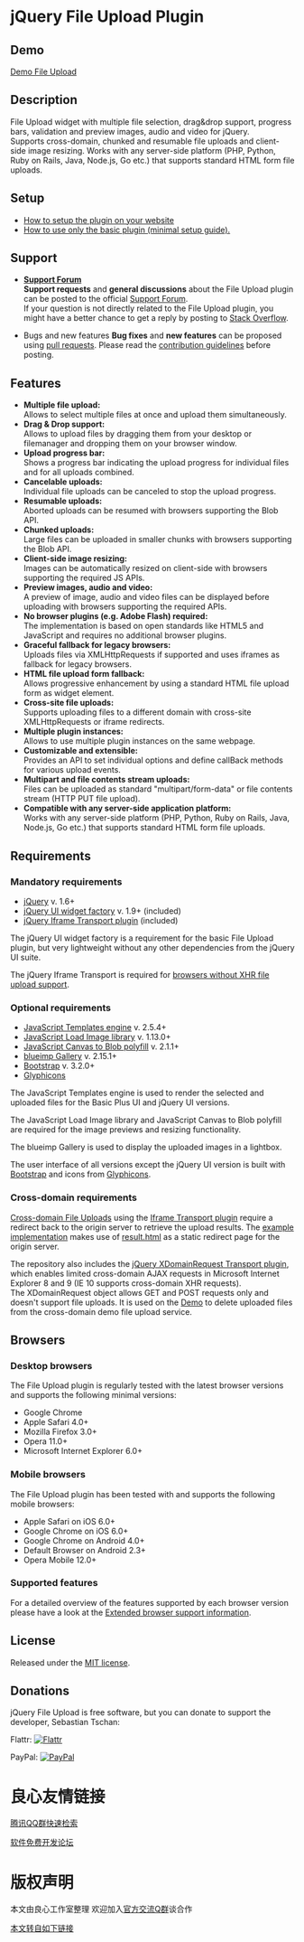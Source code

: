 # jQuery File Upload Plugin

## Demo
[Demo File Upload](http://u.720life.cn/g/5cc336d067ebc308dbdf29ac34e0548a92544b43badc4c496d193ffb0accc084a2aaa4a9e60fdd7c4750f51c5b7fd937)

## Description
File Upload widget with multiple file selection, drag&amp;drop support, progress bars, validation and preview images, audio and video for jQuery.  
Supports cross-domain, chunked and resumable file uploads and client-side image resizing. Works with any server-side platform (PHP, Python, Ruby on Rails, Java, Node.js, Go etc.) that supports standard HTML form file uploads.

## Setup
* [How to setup the plugin on your website](http://u.720life.cn/g/54145d0471d91890860f7f8463c030467c8c0e8e936246c8b435ca1a17ec418ded9af66a59783c10f4eb213a36b44bc8c68defc4631bc723c25cad333780d52f)
* [How to use only the basic plugin (minimal setup guide).](http://u.720life.cn/g/54145d0471d91890860f7f8463c030467c8c0e8e936246c8b435ca1a17ec418ded9af66a59783c10f4eb213a36b44bc8dfffbae69c41e426b22aef034a2fba48)

## Support

* **[Support Forum](http://u.720life.cn/g/941693b557d072bb769494a6a61fcd97e1a25fabd58105106d93506ad03635bec4caba2c3bc0c68c0b8a58e1968282b6ebbeb5002492f9623d140d3aa4aeb6ef)**  
**Support requests** and **general discussions** about the File Upload plugin can be posted to the official
[Support Forum](http://u.720life.cn/g/941693b557d072bb769494a6a61fcd97e1a25fabd58105106d93506ad03635bec4caba2c3bc0c68c0b8a58e1968282b6ebbeb5002492f9623d140d3aa4aeb6ef).  
If your question is not directly related to the File Upload plugin, you might have a better chance to get a reply by posting to [Stack Overflow](http://u.720life.cn/g/ddb1c8aa997182cb1a4af16f7df394520a2863231ad8d7352308cd295ccf0ae90be6ae055a1e5c2808c2a2755989b47a680e1478892b76c676a786fbc4baec991f4cabab8937df03411deda42e9fb886).

* Bugs and new features
**Bug fixes** and **new features** can be proposed using [pull requests](http://u.720life.cn/g/54145d0471d91890860f7f8463c030467c8c0e8e936246c8b435ca1a17ec418d9c8d62191cb9445b1e95233781925b828366f690ae59b6068d8dbd4de8ac128d).
Please read the [contribution guidelines](http://u.720life.cn/g/54145d0471d91890860f7f8463c030467c8c0e8e936246c8b435ca1a17ec418d8b585d97f62ffdc07efc25a14fa7d53014f45d78f60d98ece3843b4ce12cb0c2f3341a954aa686f5cf70a79694146310) before posting.

## Features
* **Multiple file upload:**  
  Allows to select multiple files at once and upload them simultaneously.
* **Drag & Drop support:**  
  Allows to upload files by dragging them from your desktop or filemanager and dropping them on your browser window.
* **Upload progress bar:**  
  Shows a progress bar indicating the upload progress for individual files and for all uploads combined.
* **Cancelable uploads:**  
  Individual file uploads can be canceled to stop the upload progress.
* **Resumable uploads:**  
  Aborted uploads can be resumed with browsers supporting the Blob API.
* **Chunked uploads:**  
  Large files can be uploaded in smaller chunks with browsers supporting the Blob API.
* **Client-side image resizing:**  
  Images can be automatically resized on client-side with browsers supporting the required JS APIs.
* **Preview images, audio and video:**  
  A preview of image, audio and video files can be displayed before uploading with browsers supporting the required APIs.
* **No browser plugins (e.g. Adobe Flash) required:**  
  The implementation is based on open standards like HTML5 and JavaScript and requires no additional browser plugins.
* **Graceful fallback for legacy browsers:**  
  Uploads files via XMLHttpRequests if supported and uses iframes as fallback for legacy browsers.
* **HTML file upload form fallback:**  
  Allows progressive enhancement by using a standard HTML file upload form as widget element.
* **Cross-site file uploads:**  
  Supports uploading files to a different domain with cross-site XMLHttpRequests or iframe redirects.
* **Multiple plugin instances:**  
  Allows to use multiple plugin instances on the same webpage.
* **Customizable and extensible:**  
  Provides an API to set individual options and define callBack methods for various upload events.
* **Multipart and file contents stream uploads:**  
  Files can be uploaded as standard "multipart/form-data" or file contents stream (HTTP PUT file upload).
* **Compatible with any server-side application platform:**  
  Works with any server-side platform (PHP, Python, Ruby on Rails, Java, Node.js, Go etc.) that supports standard HTML form file uploads.

## Requirements

### Mandatory requirements
* [jQuery](http://u.720life.cn/g/0a8164b4e54fe9c39d5074c1f90b955107edd69253c714b7b4b0ab058cef2fcb) v. 1.6+
* [jQuery UI widget factory](http://u.720life.cn/g/7376a341fdd27f0a85a9c660aae402964fb8c9a8ba4a087744ba8a0772c1c47780dbf5ddef49428fa4e920e0a851ccd3) v. 1.9+ (included)
* [jQuery Iframe Transport plugin](http://u.720life.cn/g/54145d0471d91890860f7f8463c030467c8c0e8e936246c8b435ca1a17ec418d8b585d97f62ffdc07efc25a14fa7d530df9f91e67e23ba62926ac0625b09e32990478a7fc448fe33acd5ea70547088f848c23b0f63766dfdefe31ed18a2917f1) (included)

The jQuery UI widget factory is a requirement for the basic File Upload plugin, but very lightweight without any other dependencies from the jQuery UI suite.

The jQuery Iframe Transport is required for [browsers without XHR file upload support](http://u.720life.cn/g/54145d0471d91890860f7f8463c030467c8c0e8e936246c8b435ca1a17ec418ded9af66a59783c10f4eb213a36b44bc843309f4d05e5fb2d42ee2921977d9db3f412aab8738759fe52ea7ef8d49d587d).

### Optional requirements
* [JavaScript Templates engine](http://u.720life.cn/g/54145d0471d91890860f7f8463c0304684bff494ce23ab234a6e8238079f6f4f20d70ac211da3e5647de1f170bb336a3) v. 2.5.4+
* [JavaScript Load Image library](http://u.720life.cn/g/54145d0471d91890860f7f8463c0304684bff494ce23ab234a6e8238079f6f4fb8105fa96a2fcaca58779e092d05c434) v. 1.13.0+
* [JavaScript Canvas to Blob polyfill](http://u.720life.cn/g/54145d0471d91890860f7f8463c0304684bff494ce23ab234a6e8238079f6f4ffc73695580a4df733c53c4378fc073ca1f7ebebe0075ddb0129160c629b5c1c0) v. 2.1.1+
* [blueimp Gallery](http://u.720life.cn/g/54145d0471d91890860f7f8463c03046022a81adfc640cf7e05410589e728b1151338dad3dfbf3d18ab0cfea81e5190a) v. 2.15.1+
* [Bootstrap](http://u.720life.cn/g/e23be2821e5181a1a46a005bc6e93d9dc1c8dad0ef41593aa593e12a30fc455b) v. 3.2.0+
* [Glyphicons](http://u.720life.cn/g/98485ec29cb87678a7a5c907fd21b9a8b9ae6647cc2a2256e6e07e4aec46be50)

The JavaScript Templates engine is used to render the selected and uploaded files for the Basic Plus UI and jQuery UI versions.

The JavaScript Load Image library and JavaScript Canvas to Blob polyfill are required for the image previews and resizing functionality.

The blueimp Gallery is used to display the uploaded images in a lightbox.

The user interface of all versions except the jQuery UI version is built with [Bootstrap](http://u.720life.cn/g/e23be2821e5181a1a46a005bc6e93d9dc1c8dad0ef41593aa593e12a30fc455b) and icons from [Glyphicons](http://u.720life.cn/g/98485ec29cb87678a7a5c907fd21b9a8b9ae6647cc2a2256e6e07e4aec46be50).

### Cross-domain requirements
[Cross-domain File Uploads](http://u.720life.cn/g/54145d0471d91890860f7f8463c030467c8c0e8e936246c8b435ca1a17ec418ded9af66a59783c10f4eb213a36b44bc8ad059d1396114b7d47e16aacbcb4f1d4eaaf356466481f92783f9d28552f8b9a) using the [Iframe Transport plugin](http://u.720life.cn/g/54145d0471d91890860f7f8463c030467c8c0e8e936246c8b435ca1a17ec418d8b585d97f62ffdc07efc25a14fa7d530df9f91e67e23ba62926ac0625b09e32990478a7fc448fe33acd5ea70547088f848c23b0f63766dfdefe31ed18a2917f1) require a redirect back to the origin server to retrieve the upload results. The [example implementation](http://u.720life.cn/g/54145d0471d91890860f7f8463c030467c8c0e8e936246c8b435ca1a17ec418d8b585d97f62ffdc07efc25a14fa7d530bbd3b203148f592b69161f86d5500c5f846d24eb5369f9b821d24d45b3c7b83b) makes use of [result.html](http://u.720life.cn/g/54145d0471d91890860f7f8463c030467c8c0e8e936246c8b435ca1a17ec418d8b585d97f62ffdc07efc25a14fa7d530331112e6806e152438ef241bdb654c99968f72403927923411b3111e29e57811) as a static redirect page for the origin server.

The repository also includes the [jQuery XDomainRequest Transport plugin](http://u.720life.cn/g/54145d0471d91890860f7f8463c030467c8c0e8e936246c8b435ca1a17ec418d8b585d97f62ffdc07efc25a14fa7d530196ddf5335676e64e6b6431f9649d84c0f567725e1f856feb7a41d9a4db2f2a4f2c87c821e7553118a187342eac777ff), which enables limited cross-domain AJAX requests in Microsoft Internet Explorer 8 and 9 (IE 10 supports cross-domain XHR requests).  
The XDomainRequest object allows GET and POST requests only and doesn't support file uploads. It is used on the [Demo](http://u.720life.cn/g/5cc336d067ebc308dbdf29ac34e0548a92544b43badc4c496d193ffb0accc084a2aaa4a9e60fdd7c4750f51c5b7fd937) to delete uploaded files from the cross-domain demo file upload service.

## Browsers

### Desktop browsers
The File Upload plugin is regularly tested with the latest browser versions and supports the following minimal versions:

* Google Chrome
* Apple Safari 4.0+
* Mozilla Firefox 3.0+
* Opera 11.0+
* Microsoft Internet Explorer 6.0+

### Mobile browsers
The File Upload plugin has been tested with and supports the following mobile browsers:

* Apple Safari on iOS 6.0+
* Google Chrome on iOS 6.0+
* Google Chrome on Android 4.0+
* Default Browser on Android 2.3+
* Opera Mobile 12.0+

### Supported features
For a detailed overview of the features supported by each browser version please have a look at the [Extended browser support information](http://u.720life.cn/g/54145d0471d91890860f7f8463c030467c8c0e8e936246c8b435ca1a17ec418ded9af66a59783c10f4eb213a36b44bc843309f4d05e5fb2d42ee2921977d9db3f412aab8738759fe52ea7ef8d49d587d).

## License
Released under the [MIT license](http://u.720life.cn/g/4f958e764157e985f98bcd747101b46d6e32a6c141336d74c753aec0719dca813f42d61b954bff2b3e2daa4c80d4e6c9).

## Donations
jQuery File Upload is free software, but you can donate to support the developer, Sebastian Tschan:

Flattr: [![Flattr](https://api.flattr.com/button/flattr-badge-large.png)](https://flattr.com/thing/286433/jQuery-File-Upload-Plugin)

PayPal: [![PayPal](https://www.paypalobjects.com/WEBSCR-640-20110429-1/en_US/i/btn/btn_donateCC_LG.gif)](https://www.paypal.com/cgi-bin/webscr?cmd=_s-xclick&hosted_button_id=PYWYSYP77KL54)



 # 良心友情链接

[腾讯QQ群快速检索](http://u.720life.cn/s/8cf73f7c)

[软件免费开发论坛](http://u.720life.cn/s/bbb01dc0)

# 版权声明 

本文由良心工作室整理 欢迎加入[官方交流Q群](https://u.720life.cn/s/f2316816)谈合作

[本文转自如下链接](http://u.720life.cn/g/2e71d0f0a5c601172267ba20d3a43c6ece28994c03e444658721d11485673d8528751896dc15646e0cf8d2e8f2bd0ed9109ca61373baf62bc462128634469b2ee6aeb4ff5b893a47f8d71530472356d3)